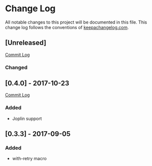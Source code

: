 # Change Log
All notable changes to this project will be documented in this file. This change log follows the conventions of [keepachangelog.com](http://keepachangelog.com/).


## [Unreleased]
[Commit Log](https://github.com/gorillalabs/neo4j-clj/compare/v0.4.0...HEAD)

### Changed


## [0.4.0] - 2017-10-23
[Commit Log](https://github.com/gorillalabs/neo4j-clj/compare/v0.3.3...v0.4.0)

### Added
- Joplin support

## [0.3.3] - 2017-09-05
### Added
- with-retry macro



